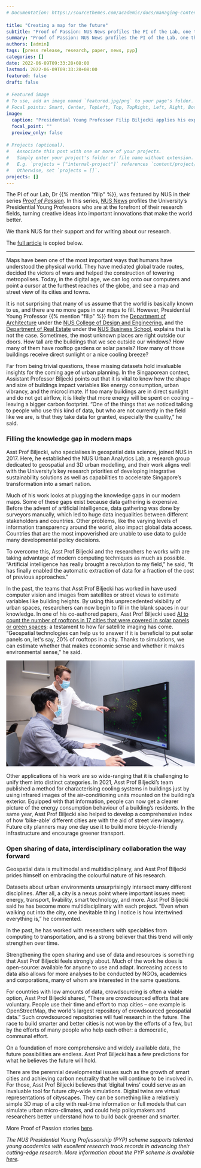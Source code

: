 ```yaml
---
# Documentation: https://sourcethemes.com/academic/docs/managing-content/

title: "Creating a map for the future"
subtitle: "Proof of Passion: NUS News profiles the PI of the Lab, one the University’s Presidential Young Professors."
summary: "Proof of Passion: NUS News profiles the PI of the Lab, one the University’s Presidential Young Professors."
authors: [admin]
tags: [press release, research, paper, news, pyp]
categories: []
date: 2022-06-09T09:33:28+08:00
lastmod: 2022-06-09T09:33:28+08:00
featured: false
draft: false

# Featured image
# To use, add an image named `featured.jpg/png` to your page's folder.
# Focal points: Smart, Center, TopLeft, Top, TopRight, Left, Right, BottomLeft, Bottom, BottomRight.
image:
  caption: "Presidential Young Professor Filip Biljecki applies his expertise in geospatial data science to help build greener and smarter cities."
  focal_point: ""
  preview_only: false

# Projects (optional).
#   Associate this post with one or more of your projects.
#   Simply enter your project's folder or file name without extension.
#   E.g. `projects = ["internal-project"]` references `content/project/deep-learning/index.md`.
#   Otherwise, set `projects = []`.
projects: []
---
```


The PI of our Lab, Dr {{% mention "filip" %}}, was featured by NUS in their series [_Proof of Passion_](https://news.nus.edu.sg/?h=1&t=Proof%20of%20Passion).
In this series, [NUS News](https://news.nus.edu.sg) profiles the University’s Presidential Young Professors who are at the forefront of their research fields, turning creative ideas into important innovations that make the world better.

We thank NUS for their support and for writing about our research.

The [full article](https://news.nus.edu.sg/creating-a-map-for-the-future) is copied below.

***

Maps have been one of the most important ways that humans have understood the physical world. They have mediated global trade routes, decided the victors of wars and helped the construction of towering metropolises. Today, in the digital age, we can log onto our computers and point a cursor at the furthest reaches of the globe, and see a map and street view of its cities and towns.

It is not surprising that many of us assume that the world is basically known to us, and there are no more gaps in our maps to fill. However, Presidential Young Professor {{% mention "filip" %}} from the [Department of Architecture](https://cde.nus.edu.sg/arch/) under the [NUS College of Design and Engineering](https://cde.nus.edu.sg/), and the [Department of Real Estate](https://bschool.nus.edu.sg/real-estate/) under the [NUS Business School](https://bschool.nus.edu.sg/), explains that is not the case. Sometimes, the most unknown places are right outside our doors. How tall are the buildings that we see outside our windows? How many of them have rooftop gardens or solar panels? How many of those buildings receive direct sunlight or a nice cooling breeze? 

Far from being trivial questions, these missing datasets hold invaluable insights for the coming age of urban planning. In the Singaporean context, Assistant Professor Biljecki points out that it is vital to know how the shape and size of buildings impact variables like energy consumption, urban vibrancy, and the microclimate. If too many buildings are in direct sunlight and do not get airflow, it is likely that more energy will be spent on cooling – leaving a bigger carbon footprint. “One of the things that we noticed talking to people who use this kind of data, but who are not currently in the field like we are, is that they take data for granted, especially the quality,” he said.

### Filling the knowledge gap in modern maps

Asst Prof Biljecki, who specialises in geospatial data science, joined NUS in 2017. Here, he established the NUS Urban Analytics Lab, a research group dedicated to geospatial and 3D urban modelling, and their work aligns well with the University’s key research priorities of developing integrative sustainability solutions as well as capabilities to accelerate Singapore’s transformation into a smart nation.

Much of his work looks at plugging the knowledge gaps in our modern maps. Some of these gaps exist because data gathering is expensive. Before the advent of artificial intelligence, data gathering was done by surveyors manually, which led to huge data inequalities between different stakeholders and countries. Other problems, like the varying levels of information transparency around the world, also impact global data access. Countries that are the most impoverished are unable to use data to guide many developmental policy decisions.

To overcome this, Asst Prof Biljecki and the researchers he works with are taking advantage of modern computing techniques as much as possible. “Artificial intelligence has really brought a revolution to my field,” he said, “It has finally enabled the automatic extraction of data for a fraction of the cost of previous approaches.”

In the past, the teams that Asst Prof Biljecki has worked in have used computer vision and images from satellites or street views to estimate variables like building heights. By using this unprecedented visibility of urban spaces, researchers can now begin to fill in the blank spaces in our knowledge. In one of his co-authored papers, Asst Prof Biljecki used [AI to count the number of rooftops in 17 cities that were covered in solar panels or green spaces](https://news.nus.edu.sg/nus-researchers-develop-ai-powered-tool-to-map-sustainable-roofs-globally/): a testament to how far satellite imaging has come. “Geospatial technologies can help us to answer if it is beneficial to put solar panels on, let's say, 20% of rooftops in a city. Thanks to simulations, we can estimate whether that makes economic sense and whether it makes environmental sense,” he said.

![](1920_filipbiljecki-roofpedia.jpg "Asst Prof Biljecki (right) and Mr Abraham Noah Wu (left) showing the features of Roofpedia, an automated tool that they had developed, which uses satellite images to track solar and green roof penetration.")


Other applications of his work are so wide-ranging that it is challenging to unify them into distinct categories. In 2021, Asst Prof Biljecki’s team published a method for characterising cooling systems in buildings just by using infrared images of the air-conditioning units mounted on the building’s exterior. Equipped with that information, people can now get a clearer picture of the energy consumption behaviour of a building’s residents. In the same year, Asst Prof Biljecki also helped to develop a comprehensive index of how ‘bike-able’ different cities are with the aid of street view imagery. Future city planners may one day use it to build more bicycle-friendly infrastructure and encourage greener transport.

### Open sharing of data, interdisciplinary collaboration the way forward

Geospatial data is multimodal and multidisciplinary, and Asst Prof Biljecki prides himself on embracing the colourful nature of his research.

Datasets about urban environments unsurprisingly intersect many different disciplines. After all, a city is a nexus point where important issues meet: energy, transport, livability, smart technology, and more. Asst Prof Biljecki said he has become more multidisciplinary with each project. “Even when walking out into the city, one inevitable thing I notice is how intertwined everything is,” he commented.

In the past, he has worked with researchers with specialties from computing to transportation, and is a strong believer that this trend will only strengthen over time.

Strengthening the open sharing and use of data and resources is something that Asst Prof Biljecki feels strongly about. Much of the work he does is open-source: available for anyone to use and adapt. Increasing access to data also allows for more analyses to be conducted by NGOs, academics and corporations, many of whom are interested in the same questions.

For countries with low amounts of data, crowdsourcing is often a viable option, Asst Prof Biljecki shared, “There are crowdsourced efforts that are voluntary. People use their time and effort to map cities – one example is OpenStreetMap, the world's largest repository of crowdsourced geospatial data.” Such crowdsourced repositories will fuel research in the future. The race to build smarter and better cities is not won by the efforts of a few, but by the efforts of many people who help each other: a democratic, communal effort.

On a foundation of more comprehensive and widely available data, the future possibilities are endless. Asst Prof Biljecki has a few predictions for what he believes the future will hold.

There are the perennial developmental issues such as the growth of smart cities and achieving carbon neutrality that he will continue to be involved in. For those, Asst Prof Biljecki believes that ‘digital twins’ could serve as an invaluable tool for future city-wide simulations. Digital twins are virtual representations of cityscapes. They can be something like a relatively simple 3D map of a city with real-time information or full models that can simulate urban micro-climates, and could help policymakers and researchers better understand how to build back greener and smarter.

More Proof of Passion stories [here](https://news.nus.edu.sg/?h=1&t=Proof%20of%20Passion).

_The NUS Presidential Young Professorship (PYP) scheme supports talented young academics with excellent research track records in advancing their cutting-edge research. More information about the PYP scheme is available [here](https://www.nus.edu.sg/careers/NUS-Presidential-Young-Professorship.pdf)._

